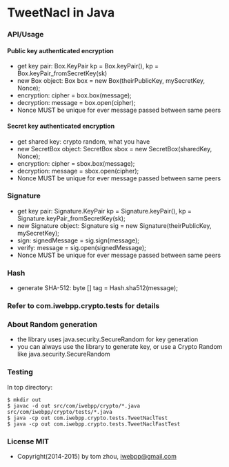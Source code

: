 TweetNacl in Java
======


### API/Usage

#### Public key authenticated encryption

* get key pair: Box.KeyPair kp = Box.keyPair(), kp = Box.keyPair_fromSecretKey(sk)
* new Box object: Box box = new Box(theirPublicKey, mySecretKey, Nonce);
* encryption: cipher = box.box(message);
* decryption: message = box.open(cipher);
* Nonce MUST be unique for ever message passed between same peers


#### Secret key authenticated encryption

* get shared key: crypto random, what you have
* new SecretBox object: SecretBox sbox = new SecretBox(sharedKey, Nonce);
* encryption: cipher = sbox.box(message);
* decryption: message = sbox.open(cipher);
* Nonce MUST be unique for ever message passed between same peers


### Signature

* get key pair: Signature.KeyPair kp = Signature.keyPair(), kp = Signature.keyPair_fromSecretKey(sk);
* new Signature object: Signature sig = new Signature(theirPublicKey, mySecretKey);
* sign: signedMessage = sig.sign(message);
* verify: message = sig.open(signedMessage);
* Nonce MUST be unique for ever message passed between same peers


### Hash

* generate SHA-512: byte [] tag = Hash.sha512(message);


### Refer to com.iwebpp.crypto.tests for details

### About Random generation 

* the library uses java.security.SecureRandom for key generation
* you can always use the library to generate key, or use a Crypto Random like java.security.SecureRandom


### Testing

In top directory:

    $ mkdir out
    $ javac -d out src/com/iwebpp/crypto/*.java src/com/iwebpp/crypto/tests/*.java
    $ java -cp out com.iwebpp.crypto.tests.TweetNaclTest
    $ java -cp out com.iwebpp.crypto.tests.TweetNaclFastTest


### License MIT

* Copyright(2014-2015) by tom zhou, iwebpp@gmail.com



